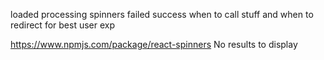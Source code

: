 loaded
processing 
spinners 
failed 
success
when to call stuff and when to redirect for best user exp

https://www.npmjs.com/package/react-spinners
No results to display 
